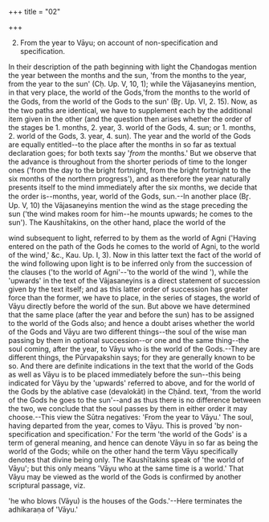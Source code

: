 +++
title = "02"

+++


2. From the year to Vāyu; on account of non-specification and specification.

In their description of the path beginning with light the Cḥandogas mention the year between the months and the sun, 'from the months to the year, from the year to the sun' (Cḥ. Up. V, 10, 1); while the Vājasaneyins mention, in that very place, the world of the Gods,'from the months to the world of the Gods, from the world of the Gods to the sun' (Br̥. Up. VI, 2. 15). Now, as the two paths are identical, we have to supplement each by the additional item given in the other (and the question then arises whether the order of the stages be 1. months, 2. year, 3. world of the Gods, 4. sun; or 1. months, 2. world of the Gods, 3. year, 4. sun). The year and the world of the Gods are equally entitled--to the place after the months in so far as textual declaration goes; for both texts say '_from_ the months.' But we observe that the advance is throughout from the shorter periods of time to the longer ones ('from the day to the bright fortnight, from the bright fortnight to the six months of the northern progress'), and as therefore the year naturally presents itself to the mind immediately after the six months, we decide that the order is--months, year, world of the Gods, sun.--In another place (Br̥. Up. V, 10) the Vājasaneyins mention the wind as the stage preceding the sun ('the wind makes room for him--he mounts upwards; he comes to the sun'). The Kaushītakins, on the other hand, place the world of the

wind subsequent to light, referred to by them as the world of Agni ('Having entered on the path of the Gods he comes to the world of Agni, to the world of the wind,' &c., Kau. Up. I, 3). Now in this latter text the fact of the world of the wind following upon light is to be inferred only from the succession of the clauses ('to the world of Agni'--'to the world of the wind '), while the 'upwards' in the text of the Vājasaneyins is a direct statement of succession given by the text itself; and as this latter order of succession has greater force than the former, we have to place, in the series of stages, the world of Vāyu directly before the world of the sun. But above we have determined that the same place (after the year and before the sun) has to be assigned to the world of the Gods also; and hence a doubt arises whether the world of the Gods and Vāyu are two different things--the soul of the wise man passing by them in optional succession--or one and the same thing--the soul coming, after the year, to Vāyu who is the world of the Gods.--They are different things, the Pūrvapakshin says; for they are generally known to be so. And there are definite indications in the text that the world of the Gods as well as Vāyu is to be placed immediately before the sun--this being indicated for Vāyu by the 'upwards' referred to above, and for the world of the Gods by the ablative case (devalokāt) in the Cḥānd. text, 'from the world of the Gods he goes to the sun'--and as thus there is no difference between the two, we conclude that the soul passes by them in either order it may choose.--This view the Sūtra negatives: 'From the year to Vāyu.' The soul, having departed from the year, comes to Vāyu. This is proved 'by non-specification and specification.' For the term 'the world of the Gods' is a term of general meaning, and hence can denote Vāyu in so far as being the world of the Gods; while on the other hand the term Vāyu specifically denotes that divine being only. The Kaushītakins speak of 'the world of Vāyu'; but this only means 'Vāyu who at the same time is a world.' That Vāyu may be viewed as the world of the Gods is confirmed by another scriptural passage, viz.

 'he who blows (Vāyu) is the houses of the Gods.'--Here terminates the adhikaraṇa of 'Vāyu.'

